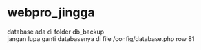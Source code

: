 # webpro_jingga
database ada di folder db_backup<br>
jangan lupa ganti databasenya di file /config/database.php row 81

